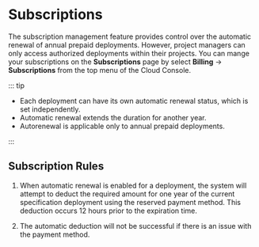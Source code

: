 # Subscriptions

The subscription management feature provides control over the automatic renewal of annual prepaid deployments. However, project managers can only access authorized deployments within their projects. You can mange your subscriptions on the **Subscriptions** page by select **Billing** -> **Subscriptions** from the top menu of the Cloud Console.


::: tip
- Each deployment can have its own automatic renewal status, which is set independently.
- Automatic renewal extends the duration for another year.
- Autorenewal is applicable only to annual prepaid deployments.

:::


## Subscription Rules

1. When automatic renewal is enabled for a deployment, the system will attempt to deduct the required amount for one year of the current specification deployment using the reserved payment method. This deduction occurs 12 hours prior to the expiration time.


2. The automatic deduction will not be successful if there is an issue with the payment method.

